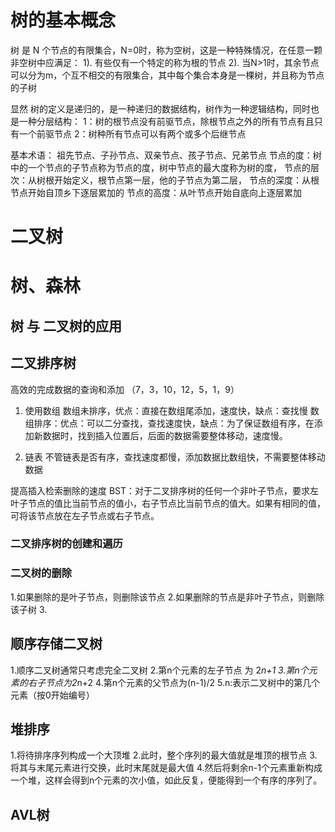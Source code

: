 # 树的基本概念
树 是 N 个节点的有限集合，N=0时，称为空树，这是一种特殊情况，在任意一颗非空树中应满足：
1). 有些仅有一个特定的称为根的节点
2). 当N>1时，其余节点可以分为m，个互不相交的有限集合，其中每个集合本身是一棵树，并且称为节点的子树

显然 树的定义是递归的，是一种递归的数据结构，树作为一种逻辑结构，同时也是一种分层结构：
1：树的根节点没有前驱节点，除根节点之外的所有节点有且只有一个前驱节点
2：树种所有节点可以有两个或多个后继节点


基本术语： 
祖先节点、子孙节点、双亲节点、孩子节点、兄弟节点
节点的度：树中的一个节点的子节点称为节点的度，树中节点的最大度称为树的度，
节点的层次：从树根开始定义，根节点第一层，他的子节点为第二层，
节点的深度：从根节点开始自顶乡下逐层累加的
节点的高度：从叶节点开始自底向上逐层累加

# 二叉树

# 树、森林

## 树 与 二叉树的应用

## 二叉排序树
高效的完成数据的查询和添加 （7，3，10，12，5，1，9）
1. 使用数组
数组未排序，优点：直接在数组尾添加，速度快，缺点：查找慢
数组排序：优点：可以二分查找，查找速度快，缺点：为了保证数组有序，在添加新数据时，找到插入位置后，后面的数据需要整体移动，速度慢。

2. 链表
不管链表是否有序，查找速度都慢，添加数据比数组快，不需要整体移动数据

提高插入检索删除的速度
BST：对于二叉排序树的任何一个非叶子节点，要求左叶子节点的值比当前节点的值小，右子节点比当前节点的值大。如果有相同的值，可将该节点放在左子节点或右子节点。


### 二叉排序树的创建和遍历

### 二叉树的删除
1.如果删除的是叶子节点，则删除该节点
2.如果删除的节点是非叶子节点，则删除该子树
3.

## 顺序存储二叉树
1.顺序二叉树通常只考虑完全二叉树
2.第n个元素的左子节点 为 2*n+1
3.第n个元素的右子节点为2*n+2
4.第n个元素的父节点为(n-1)/2
5.n:表示二叉树中的第几个元素（按0开始编号）


## 堆排序
1.将待排序序列构成一个大顶堆
2.此时，整个序列的最大值就是堆顶的根节点
3.将其与末尾元素进行交换，此时末尾就是最大值
4.然后将剩余n-1个元素重新构成一个堆，这样会得到n个元素的次小值，如此反复，便能得到一个有序的序列了。



## AVL树



